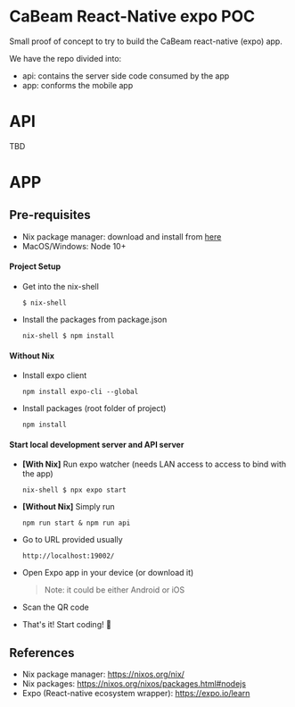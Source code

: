 # CaBeam React-Native expo POC

Small proof of concept to try to build the CaBeam react-native (expo) app.

We have the repo divided into:

* api: contains the server side code consumed by the app
* app: conforms the mobile app

# API

TBD

# APP

## Pre-requisites

- Nix package manager: download and install from [here](https://nixos.org/nix/)
- MacOS/Windows: Node 10+

#### Project Setup

- Get into the nix-shell
  ```
  $ nix-shell
  ```
- Install the packages from package.json
  ```
  nix-shell $ npm install
  ```

#### Without Nix

- Install expo client
  ```
  npm install expo-cli --global
  ```
- Install packages (root folder of project)
  ```
  npm install
  ```

#### Start local development server and API server

- **[With Nix]** Run expo watcher (needs LAN access to access to bind with the app)

  ```
  nix-shell $ npx expo start
  ```

- **[Without Nix]** Simply run

  ```
  npm run start & npm run api
  ```

- Go to URL provided usually
  ```
  http://localhost:19002/
  ```
- Open Expo app in your device (or download it)
  > Note: it could be either Android or iOS
- Scan the QR code
- That's it! Start coding! :rocket:

## References

- Nix package manager: https://nixos.org/nix/
- Nix packages: https://nixos.org/nixos/packages.html#nodejs
- Expo (React-native ecosystem wrapper): https://expo.io/learn
